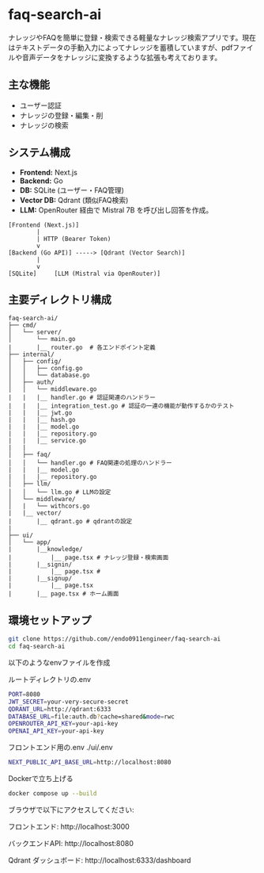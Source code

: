 # faq-search-ai

ナレッジやFAQを簡単に登録・検索できる軽量なナレッジ検索アプリです。現在はテキストデータの手動入力によってナレッジを蓄積していますが、pdfファイルや音声データをナレッジに変換するような拡張も考えております。

## 主な機能
- ユーザー認証
- ナレッジの登録・編集・削
- ナレッジの検索

## システム構成
- **Frontend:** Next.js
- **Backend:** Go 
- **DB:** SQLite (ユーザー・FAQ管理)
- **Vector DB:** Qdrant (類似FAQ検索)
- **LLM:** OpenRouter 経由で Mistral 7B を呼び出し回答を作成。

```
[Frontend (Next.js)]
        |
        | HTTP (Bearer Token)
        v
[Backend (Go API)] -----> [Qdrant (Vector Search)]
        |
        v
[SQLite]     [LLM (Mistral via OpenRouter)]
```

## 主要ディレクトリ構成
```text
faq-search-ai/
├── cmd/
│   └── server/           
│       └── main.go
|       |__ router.go  # 各エンドポイント定義
├── internal/
│   ├── config/             
│   │   ├── config.go
│   │   └── database.go
│   ├── auth/            
│   │   └── middleware.go
|   |   |__ handler.go # 認証関連のハンドラー
|   |   |__ integration_test.go # 認証の一連の機能が動作するかのテスト 
|   |   |__ jwt.go
|   |   |__ hash.go
|   |   |__ model.go
|   |   |__ repository.go
|   |   |__ service.go
|   |  
│   ├── faq/      
│   │   └── handler.go # FAQ関連の処理のハンドラー
|   |   |__ model.go
|   |   |__ repository.go
│   ├── llm/            
│   │   └── llm.go # LLMの設定
│   └── middleware/           
│   |   └── withcors.go
|   |__ vector/
|       |__ qdrant.go # qdrantの設定
|
├── ui/                   
│   └── app/
|       |__knowledge/
|           |__ page.tsx # ナレッジ登録・検索画面
|       |__signin/
|           |__ page.tsx # 
|       |__signup/
|           |__ page.tsx
|       |__ page.tsx # ホーム画面
```

## 環境セットアップ
``` bash
git clone https://github.com//endo0911engineer/faq-search-ai
cd faq-search-ai
```
以下のようなenvファイルを作成

ルートディレクトリの.env
``` bash
PORT=8080
JWT_SECRET=your-very-secure-secret
QDRANT_URL=http://qdrant:6333
DATABASE_URL=file:auth.db?cache=shared&mode=rwc
OPENROUTER_API_KEY=your-api-key
OPENAI_API_KEY=your-api-key
```
フロントエンド用の.env 
./ui/.env
```bash
NEXT_PUBLIC_API_BASE_URL=http://localhost:8080
```

Dockerで立ち上げる
```bash
docker compose up --build
```
ブラウザで以下にアクセスしてください:

フロントエンド: http://localhost:3000

バックエンドAPI: http://localhost:8080

Qdrant ダッシュボード: http://localhost:6333/dashboard




